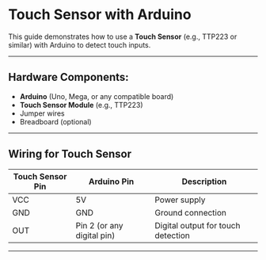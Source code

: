 # Touch Sensor with Arduino

This guide demonstrates how to use a **Touch Sensor** (e.g., TTP223 or similar) with Arduino to detect touch inputs.

---

## Hardware Components:
- **Arduino** (Uno, Mega, or any compatible board)
- **Touch Sensor Module** (e.g., TTP223)
- Jumper wires
- Breadboard (optional)

---

## Wiring for Touch Sensor

| **Touch Sensor Pin** | **Arduino Pin**    | **Description**                |
|-----------------------|--------------------|---------------------------------|
| VCC                   | 5V                | Power supply                   |
| GND                   | GND               | Ground connection              |
| OUT                   | Pin 2 (or any digital pin) | Digital output for touch detection |

---
